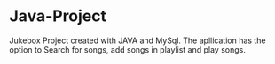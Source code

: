 # Java-Project

Jukebox Project created with JAVA and MySql.
The apllication has the option to Search for songs, add songs in playlist and play songs.

